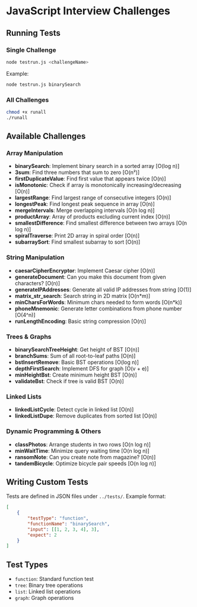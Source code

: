 # JavaScript Interview Challenges

## Running Tests

### Single Challenge
```bash
node testrun.js <challengeName>
```

Example:
```bash
node testrun.js binarySearch
```

### All Challenges
```bash
chmod +x runall
./runall
```

## Available Challenges

### Array Manipulation
- **binarySearch**: Implement binary search in a sorted array [O(log n)]
- **3sum**: Find three numbers that sum to zero [O(n²)]
- **firstDuplicateValue**: Find first value that appears twice [O(n)]
- **isMonotonic**: Check if array is monotonically increasing/decreasing [O(n)]
- **largestRange**: Find largest range of consecutive integers [O(n)]
- **longestPeak**: Find longest peak sequence in array [O(n)]
- **mergeIntervals**: Merge overlapping intervals [O(n log n)]
- **productArray**: Array of products excluding current index [O(n)]
- **smallestDifference**: Find smallest difference between two arrays [O(n log n)]
- **spiralTraverse**: Print 2D array in spiral order [O(n)]
- **subarraySort**: Find smallest subarray to sort [O(n)]

### String Manipulation
- **caesarCipherEncryptor**: Implement Caesar cipher [O(n)]
- **generateDocument**: Can you make this document from given characters? [O(n)]
- **generateIPAddresses**: Generate all valid IP addresses from string [O(1)]
- **matrix_str_search**: Search string in 2D matrix [O(n*m)]
- **minCharsForWords**: Minimum chars needed to form words [O(n*k)]
- **phoneMnemonic**: Generate letter combinations from phone number [O(4^n)]
- **runLengthEncoding**: Basic string compression [O(n)]

### Trees & Graphs
- **binarySearchTreeHeight**: Get height of BST [O(n)]
- **branchSums**: Sum of all root-to-leaf paths [O(n)]
- **bstInsertRemove**: Basic BST operations [O(log n)]
- **depthFirstSearch**: Implement DFS for graph [O(v + e)]
- **minHeightBst**: Create minimum height BST [O(n)]
- **validateBst**: Check if tree is valid BST [O(n)]

### Linked Lists
- **linkedListCycle**: Detect cycle in linked list [O(n)]
- **linkedListDupe**: Remove duplicates from sorted list [O(n)]

### Dynamic Programming & Others
- **classPhotos**: Arrange students in two rows [O(n log n)]
- **minWaitTime**: Minimize query waiting time [O(n log n)]
- **ransomNote**: Can you create note from magazine? [O(n)]
- **tandemBicycle**: Optimize bicycle pair speeds [O(n log n)]

## Writing Custom Tests

Tests are defined in JSON files under `../tests/`. Example format:
```json
[
    {
        "testType": "function",
        "functionName": "binarySearch",
        "input": [[1, 2, 3, 4], 3],
        "expect": 2
    }
]
```

## Test Types
- `function`: Standard function test
- `tree`: Binary tree operations
- `list`: Linked list operations
- `graph`: Graph operations

